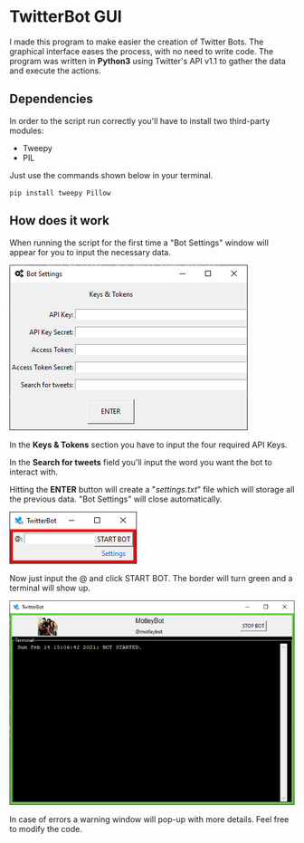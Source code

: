 # TwitterBot GUI

I made this program to make easier the creation of Twitter Bots. The graphical interface eases the process, with no need to write code.
The program was written in **Python3** using Twitter's API v1.1 to gather the data and execute the actions.


## Dependencies
In order to the script run correctly you'll have to install two third-party modules:
- Tweepy
- PIL

Just use the commands shown below in your terminal.
```
pip install tweepy Pillow
```

## How does it work

When running the script for the first time a "Bot Settings" window will appear for you to input the necessary data.

![Settings](img/settings.PNG "Bot Settings window.")

In the **Keys & Tokens** section you have to input the four required API Keys.

In the **Search for tweets** field you'll input the word you want the bot to interact with.

Hitting the **ENTER** button will create a "_settings.txt_" file which will storage all the previous data. "Bot Settings" will close automatically.

![BotGUI](img/gui.PNG "TwitterBot window.")

Now just input the @ and click START BOT. The border will turn green and a terminal will show up.

![BotGUI working](img/working.PNG "Working bot.")

In case of errors a warning window will pop-up with more details. Feel free to modify the code.